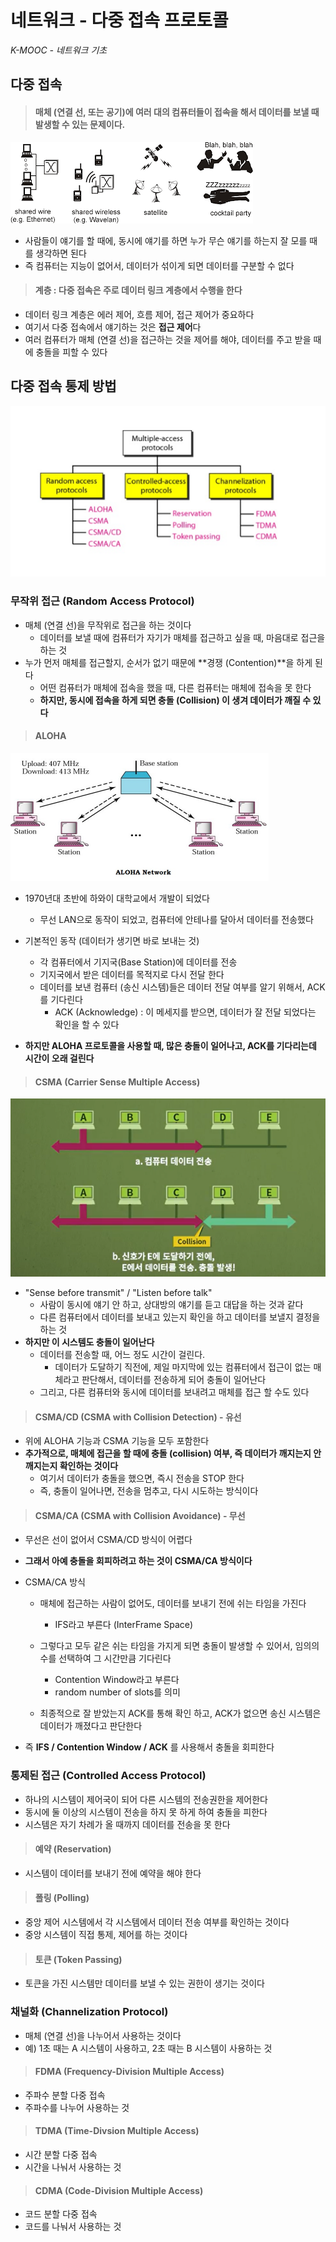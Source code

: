 # 네트워크 - 다중 접속 프로토콜

*K-MOOC - 네트워크 기초*



## 다중 접속

> #### 매체 (연결 선, 또는 공기)에 여러 대의 컴퓨터들이 접속을 해서 데이터를 보낼 때 발생할 수 있는 문제이다.



![multiaccess](4_네트워크_다중접속_프로토콜.assets/multiaccess.png)

- 사람들이 얘기를 할 때에, 동시에 얘기를 하면 누가 무슨 얘기를 하는지 잘 모를 때를 생각하면 된다
- 즉 컴퓨터는 지능이 없어서, 데이터가 섞이게 되면 데이터를 구분할 수 없다



> #### 계층 : 다중 접속은 주로 데이터 링크 계층에서 수행을 한다

- 데이터 링크 계층은 에러 제어, 흐름 제어, 접근 제어가 중요하다
- 여기서 다중 접속에서 얘기하는 것은 **접근 제어**다
- 여러 컴퓨터가 매체 (연결 선)을 접근하는 것을 제어를 해야, 데이터를 주고 받을 때에 충돌을 피할 수 있다



## 다중 접속 통제 방법

![multiaccess2](4_네트워크_다중접속_프로토콜.assets/multiaccess2.png)

### 무작위 접근 (Random Access Protocol)

- 매체 (연결 선)을 무작위로 접근을 하는 것이다
  - 데이터를 보낼 때에 컴퓨터가 자기가 매체를 접근하고 싶을 때, 마음대로 접근을 하는 것
- 누가 먼저 매체를 접근할지, 순서가 없기 때문에 **경쟁 (Contention)**을 하게 된다
  - 어떤 컴퓨터가 매체에 접속을 했을 때, 다른 컴퓨터는 매체에 접속을 못 한다
  - **하지만, 동시에 접속을 하게 되면 충돌 (Collision) 이 생겨 데이터가 깨질 수 있다**



> #### ALOHA

<img src="4_네트워크_다중접속_프로토콜.assets/multiaccess3.png" alt="multiaccess3" style="zoom:50%;" />

- 1970년대 초반에 하와이 대학교에서 개발이 되었다
  - 무선 LAN으로 동작이 되었고, 컴퓨터에 안테나를 달아서 데이터를 전송했다
- 기본적인 동작 (데이터가 생기면 바로 보내는 것)
  - 각 컴퓨터에서 기지국(Base Station)에 데이터를 전송
  - 기지국에서 받은 데이터를 목적지로 다시 전달 한다
  - 데이터를 보낸 컴퓨터 (송신 시스템)들은 데이터 전달 여부를 알기 위해서, ACK를 기다린다
    - ACK (Acknowledge) : 이 메세지를 받으면, 데이터가 잘 전달 되었다는 확인을 할 수 있다

- **하지만 ALOHA 프로토콜을 사용할 때, 많은 충돌이 일어나고, ACK를 기다리는데 시간이 오래 걸린다**



> #### CSMA (Carrier Sense Multiple Access)

![multiaccess4](4_네트워크_다중접속_프로토콜.assets/multiaccess4.png)

- "Sense before transmit" / "Listen before talk"
  - 사람이 동시에 얘기 안 하고, 상대방의 얘기를 듣고 대답을 하는 것과 같다
  - 다른 컴퓨터에서 데이터를 보내고 있는지 확인을 하고 데이터를 보낼지 결정을 하는 것
- **하지만 이 시스템도 충돌이 일어난다**
  - 데이터를 전송할 때, 어느 정도 시간이 걸린다.
    - 데이터가 도달하기 직전에, 제일 마지막에 있는 컴퓨터에서 접근이 없는 매체라고 판단해서, 데이터를 전송하게 되어 충돌이 일어난다
  - 그리고, 다른 컴퓨터와 동시에 데이터를 보내려고 매체를 접근 할 수도 있다



> #### CSMA/CD (CSMA with Collision Detection) - 유선

- 위에 ALOHA 기능과 CSMA 기능을 모두 포함한다
- **추가적으로, 매체에 접근을 할 때에 충돌 (collision) 여부, 즉 데이터가 깨지는지 안 깨지는지 확인하는 것이다**
  - 여기서 데이터가 충돌을 했으면, 즉시 전송을 STOP 한다
  - 즉, 충돌이 일어나면, 전송을 멈추고, 다시 시도하는 방식이다



> #### CSMA/CA (CSMA with Collision Avoidance) - 무선

- 무선은 선이 없어서 CSMA/CD 방식이 어렵다

- **그래서 아예 충돌을 회피하려고 하는 것이 CSMA/CA 방식이다**

- CSMA/CA 방식

  - 매체에 접근하는 사람이 없어도, 데이터를 보내기 전에 쉬는 타임을 가진다
    - IFS라고 부른다 (InterFrame Space)

  - 그렇다고 모두 같은 쉬는 타임을 가지게 되면 충돌이 발생할 수 있어서, 임의의 수를 선택하여 그 시간만큼 기다린다
    - Contention Window라고 부른다
    - random number of slots를 의미
  - 최종적으로 잘 받았는지 ACK를 통해 확인 하고, ACK가 없으면 송신 시스템은 데이터가 깨졌다고 판단한다

- 즉 **IFS / Contention Window / ACK** 를 사용해서 충돌을 회피한다



### 통제된 접근 (Controlled Access Protocol)

- 하나의 시스템이 제어국이 되어 다른 시스템의 전송권한을 제어한다
- 동시에 둘 이상의 시스템이 전송을 하지 못 하게 하여 충돌을 피한다
- 시스템은 자기 차례가 올 때까지 데이터를 전송을 못 한다



> #### 예약 (Reservation)

- 시스템이 데이터를 보내기 전에 예약을 해야 한다



> #### 폴링 (Polling)

- 중앙 제어 시스템에서 각 시스템에서 데이터 전송 여부를 확인하는 것이다
- 중앙 시스템이 직접 통제, 제어를 하는 것이다



> #### 토큰 (Token Passing)

- 토큰을 가진 시스템만 데이터를 보낼 수 있는 권한이 생기는 것이다



### 채널화 (Channelization Protocol)

- 매체 (연결 선)을 나누어서 사용하는 것이다
- 예) 1초 때는 A 시스템이 사용하고, 2초 때는 B 시스템이 사용하는 것



> #### FDMA (Frequency-Division Multiple Access)

- 주파수 분할 다중 접속
- 주파수를 나누어 사용하는 것



> #### TDMA (Time-Divsion Multiple Access)

- 시간 분할 다중 접속
- 시간을 나눠서 사용하는 것



> #### CDMA (Code-Division Multiple Access)

- 코드 분할 다중 접속
- 코드를 나눠서 사용하는 것

